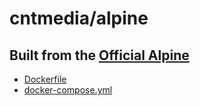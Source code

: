 # cntmedia/alpine
## Built from the [Official Alpine](https://hub.docker.com/_/alpine/)
 - [Dockerfile](Dockerfile)
 - [docker-compose.yml](docker-compose.yml)
